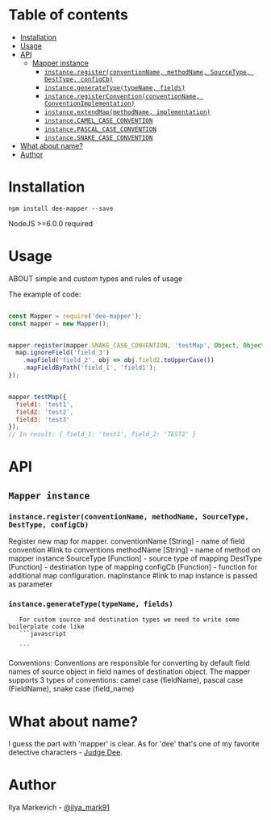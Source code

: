 # Table of contents
* [Installation](#installation)
* [Usage](#usage)
* [API](#api)
  - [Mapper instance](#mapper-instance)
    + [`instance.register(conventionName, methodName, SourceType, DestType, configCb)`](#instanceregister)
    + [`instance.generateType(typeName, fields)`](#instancegeneratetype)
    + [`instance.registerConvention(conventionName, ConventionImplementation)`](#instanceregisterconvention)
    + [`instance.extendMap(methodName, implementation)`](#instanceextendmap)
    + [`instance.CAMEL_CASE_CONVENTION`](#instancecamelcase)
    + [`instance.PASCAL_CASE_CONVENTION`](#instancepascalcase)
    + [`instance.SNAKE_CASE_CONVENTION`](#instancesnakecase)
* [What about name?](#what-about-name)
* [Author](#author)

# Installation

```
npm install dee-mapper --save
```
NodeJS >=6.0.0 required

# Usage

ABOUT simple and custom types and rules of usage

The example of code:

```javascript

const Mapper = require('dee-mapper');
const mapper = new Mapper();


mapper.register(mapper.SNAKE_CASE_CONVENTION, 'testMap', Object, Object, (map) => {
  map.ignoreField('field_3')
    .mapField('field_2', obj => obj.field2.toUpperCase())
    .mapFieldByPath('field_1', 'field1');
});


mapper.testMap({
  field1: 'test1',
  field2: 'test2',
  field3: 'test3'
});
// In result: { field_1: 'test1', field_2: 'TEST2' }
```
# API
  ## `Mapper instance`
   
  ### `instance.register(conventionName, methodName, SourceType, DestType, configCb)`
  Register new map for mapper.
  conventionName [String] - name of field convention #link to conventions
  methodName [String] - name of method on mapper instance
  SourceType [Function] - source type of mapping
  DestType [Function] - destination type of mapping
  configCb [Function] - function for additional map configuration. mapInstance #link to map instance is passed as parameter
      
   ### `instance.generateType(typeName, fields)` 
       For custom source and destination types we need to write some boilerplate code like
       ```javascript
       
       ```
      
      
  Conventions: Conventions are responsible for converting by default field names of source object in field
   names of destination object. The mapper supports 3 types of conventions:
   camel case (fieldName),
   pascal case (FieldName),
   snake case (field_name)
   
   

# What about name?
I guess the part with 'mapper' is clear. As for 'dee' that's one of my favorite detective characters - [Judge Dee](https://en.wikipedia.org/wiki/Judge_Dee).

# Author

Ilya Markevich - [@ilya_mark91](https://twitter.com/ilya_mark91)
